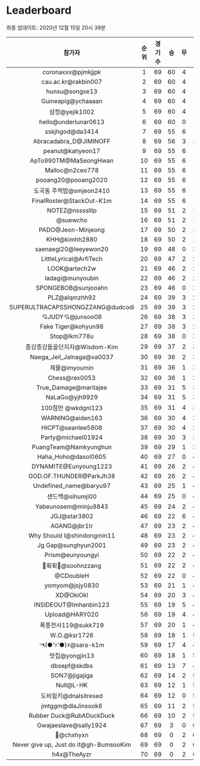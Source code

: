 # Leaderboard
최종 업데이트: 2020년 12월 15일 20시 39분




| 참가자 | 순위 | 경기수 | 승 | 무 | 패 | 승점 |
|:---:|:---:|:---:|:---:|:---:|:---:|:---:|
| coronaxxx@pjmkjjpk | 1 | 69 | 60 | 4 | 5 | 184 |
| cau.ac.kr@rakbin007 | 2 | 69 | 60 | 4 | 5 | 184 |
| hunsu@songse13 | 3 | 69 | 60 | 4 | 5 | 184 |
| Guineapig@ychaaaan | 4 | 69 | 60 | 4 | 5 | 184 |
| 삼정@yejik1002 | 5 | 69 | 60 | 4 | 5 | 184 |
| hello@underlunar0613 | 6 | 69 | 60 | 0 | 9 | 180 |
| sskjhgod@da3414 | 7 | 69 | 55 | 6 | 8 | 171 |
| Abracadabra_D@JIMINOFF | 8 | 69 | 56 | 3 | 10 | 171 |
| peanut@kahyeon17 | 9 | 69 | 55 | 6 | 8 | 171 |
| ApTo990TM@MaSeongHwan | 10 | 69 | 55 | 6 | 8 | 171 |
| Malloc@n2ceo778 | 11 | 69 | 55 | 6 | 8 | 171 |
| pooang20@pooang2020 | 12 | 69 | 55 | 6 | 8 | 171 |
| 도곡동 주먹밥@smjeon2410 | 13 | 69 | 55 | 6 | 8 | 171 |
| FinalRoster@StackOut-K1m | 14 | 69 | 55 | 6 | 8 | 171 |
| NOTEZ@nsssslllp | 15 | 69 | 51 | 2 | 16 | 155 |
| @suewcho | 16 | 69 | 51 | 2 | 16 | 155 |
| PADO@Jeon-Minjeong | 17 | 69 | 50 | 2 | 17 | 152 |
| KHH@kimhh2880 | 18 | 69 | 50 | 2 | 17 | 152 |
| saenaegi20@leeyewon20 | 19 | 69 | 48 | 0 | 21 | 144 |
| LittleLyrical@ArfiTech | 20 | 69 | 47 | 2 | 20 | 143 |
| LOOK@artech2w | 21 | 69 | 46 | 2 | 21 | 140 |
| ladagi@munyoubin | 22 | 69 | 46 | 2 | 21 | 140 |
| SPONGEBOB@sunjooahn | 23 | 69 | 46 | 0 | 23 | 138 |
| PLZ@alqmzhh92 | 24 | 69 | 39 | 3 | 27 | 120 |
| SUPERULTRACAPSSHONGZZANG@dudcodi | 25 | 69 | 39 | 3 | 27 | 120 |
| 💘JUDY💘@junsoo08 | 26 | 69 | 38 | 3 | 28 | 117 |
| Fake Tiger@kohyun98 | 27 | 69 | 38 | 3 | 28 | 117 |
| Stop@lkm778u | 28 | 69 | 38 | 0 | 31 | 114 |
| 종강종강돌을던지자@Wisdom-Kim | 29 | 69 | 37 | 2 | 30 | 113 |
| Naega_Jeil_Jalnaga@va0037 | 30 | 69 | 36 | 2 | 31 | 110 |
| 제물@imyoumin | 31 | 69 | 36 | 1 | 32 | 109 |
| Chess@rex0053 | 32 | 69 | 36 | 1 | 32 | 109 |
| True_Damage@maritajee | 33 | 69 | 31 | 5 | 33 | 98 |
| NaLaGo@yjh9929 | 34 | 69 | 31 | 5 | 33 | 98 |
| 100점만 @wkdgnl123 | 35 | 69 | 31 | 4 | 34 | 97 |
| WARNING@aiden163 | 36 | 69 | 30 | 4 | 35 | 94 |
| HICPT@seanlee5808 | 37 | 69 | 30 | 4 | 35 | 94 |
| Party@michael01924 | 38 | 69 | 30 | 3 | 36 | 93 |
| PuangTeam@Namkyunghun | 39 | 69 | 29 | 1 | 39 | 88 |
| Haha_Hoho@dasol0605 | 40 | 69 | 27 | 0 | 42 | 81 |
| DYNAMITE@Eunyoung1223 | 41 | 69 | 26 | 2 | 41 | 80 |
| GOD.OF.THUNDER@ParkJh38 | 42 | 69 | 26 | 2 | 41 | 80 |
| Undefined_name@baryu97 | 43 | 69 | 25 | 1 | 43 | 76 |
| 샌드백@sihumji00 | 44 | 69 | 25 | 0 | 44 | 75 |
| Yabeunosem@minju8843 | 45 | 69 | 24 | 2 | 43 | 74 |
| JGJ@star3802 | 46 | 69 | 22 | 6 | 41 | 72 |
| AGANG@jbr1tr | 47 | 69 | 23 | 2 | 44 | 71 |
| Why Should I@shindongmin11 | 48 | 69 | 23 | 2 | 44 | 71 |
| Jg Gap@sunghyun2001 | 49 | 69 | 23 | 2 | 44 | 71 |
| Prism@eunyoungyi | 50 | 69 | 22 | 2 | 45 | 68 |
| 💫휙휙💫@soohnzzang | 51 | 69 | 22 | 2 | 45 | 68 |
| @CDoubleH | 52 | 69 | 22 | 0 | 47 | 66 |
| yomyom@jsjy0830 | 53 | 69 | 21 | 1 | 47 | 64 |
| XD@OkiOkl | 54 | 69 | 20 | 3 | 46 | 63 |
| INSIDEOUT@Imhanbin123 | 55 | 69 | 19 | 5 | 45 | 62 |
| Upload@HARY020 | 56 | 69 | 19 | 4 | 46 | 61 |
| 폭풍전사119@sukk719 | 57 | 69 | 20 | 1 | 48 | 61 |
| W.O.@ksr1726 | 58 | 69 | 18 | 1 | 50 | 55 |
| ◝٩(●'▿'●)۶@sara-k1m | 59 | 69 | 17 | 4 | 48 | 55 |
| 맛집@yongjin13 | 60 | 69 | 18 | 1 | 50 | 55 |
| dbsepf@skdbs | 61 | 69 | 13 | 7 | 49 | 46 |
| SON7@jigajiga | 62 | 69 | 14 | 2 | 53 | 44 |
| Null@L-HK | 63 | 69 | 12 | 1 | 56 | 37 |
| 도비윙키@dnalsitresed | 64 | 69 | 12 | 0 | 57 | 36 |
| jmtggm@dlaJinsook6 | 65 | 69 | 11 | 2 | 56 | 35 |
| Rubber Duck@RubADuckDuck | 66 | 69 | 10 | 2 | 57 | 32 |
| Gwajaeslave@sally1924 | 67 | 69 | 3 | 0 | 66 | 9 |
| 👑@chxhyxn | 68 | 69 | 0 | 2 | 67 | 2 |
| Never give up, Just do it@gh-BumsooKim | 69 | 69 | 0 | 2 | 67 | 2 |
| h4x@TheAyzr | 70 | 69 | 0 | 2 | 67 | 2 |